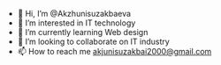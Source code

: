 - 👋 Hi, I’m @Akzhunisuzakbaeva
- 👀 I’m interested in IT technology
- 🌱 I’m currently learning Web design
- 💞️ I’m looking to collaborate on IT industry
- 📫 How to reach me akjunisuzakbai2000@gmail.com

<!---
Akzhunisuzakbaeva/Akzhunisuzakbaeva is a ✨ special ✨ repository because its `README.md` (this file) appears on your GitHub profile.
You can click the Preview link to take a look at your changes.
--->

